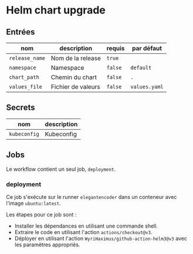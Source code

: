 # Helm chart upgrade

## Entrées

| nom             | description                          | requis | par défaut |
| --------------- | ------------------------------------ | ------ | ---------- |
| `release_name`  | Nom de la release                    | `true` |            |
| `namespace`     | Namespace                            | `false` | `default`  |
| `chart_path`    | Chemin du chart                      | `false` | `.`        |
| `values_file`   | Fichier de valeurs                   | `false` | `values.yaml` |

## Secrets

| nom             | description                          |
| --------------- | ------------------------------------ |
| `kubeconfig`    | Kubeconfig                           |

## Jobs

Le workflow contient un seul job, `deployment`.

### deployment

Ce job s'exécute sur le runner `elegantencoder` dans un conteneur avec l'image `ubuntu:latest`.

Les étapes pour ce job sont :

- Installer les dépendances en utilisant une commande shell.
- Extraire le code en utilisant l'action `actions/checkout@v3`.
- Déployer en utilisant l'action `WyriHaximus/github-action-helm3@v3` avec les paramètres appropriés.
